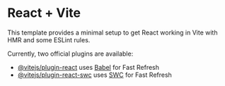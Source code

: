 # React + Vite

This template provides a minimal setup to get React working in Vite with HMR and some ESLint rules.

Currently, two official plugins are available:

- [@vitejs/plugin-react](https://github.com/vitejs/vite-plugin-react/blob/main/packages/plugin-react/README.md) uses [Babel](https://babeljs.io/) for Fast Refresh
- [@vitejs/plugin-react-swc](https://github.com/vitejs/vite-plugin-react-swc) uses [SWC](https://swc.rs/) for Fast Refresh

<!--
COMMENT
Project Name: The Wild Oasis Project
Introduction:https://the-wild-oasis-cabin-app.netlify.app/login
the wild oasis is an Hotel listing application built for the employees to book cabins for the client.
The Users can add cabins, edit cabins, delete cabins.
 -->
